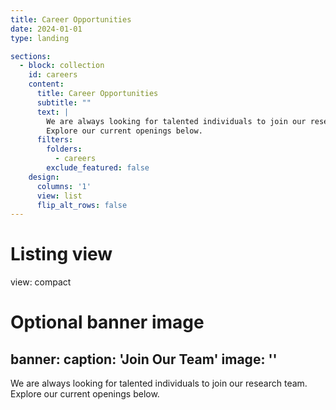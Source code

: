 ```yaml
---
title: Career Opportunities
date: 2024-01-01
type: landing

sections:
  - block: collection
    id: careers
    content:
      title: Career Opportunities
      subtitle: ""
      text: |
        We are always looking for talented individuals to join our research team. 
        Explore our current openings below.
      filters:
        folders:
          - careers
        exclude_featured: false
    design:
      columns: '1'
      view: list
      flip_alt_rows: false
---
```

# Listing view
view: compact

# Optional banner image
banner:
  caption: 'Join Our Team'
  image: ''
---

We are always looking for talented individuals to join our research team. 
Explore our current openings below.